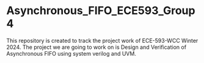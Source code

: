 # Asynchronous_FIFO_ECE593_Group4
This repository is created to track the project work of ECE-593-WCC Winter 2024. The project we are going to work on is Design and Verification of Asynchronous FIFO using system verilog and UVM.
